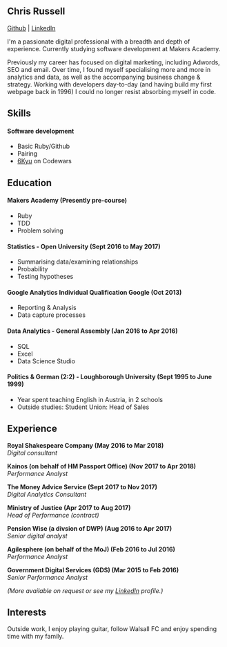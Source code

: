 ## Chris Russell

[Github](http://www.github.com/chrisrusselldigital) | [LinkedIn](http://www.linkedin.com/in/chrisrussell1/)

I'm a passionate digital professional with a breadth and depth of experience. Currently studying software development at Makers Academy. 

Previously my career has focused on digital marketing, including Adwords, SEO and email. Over time, I found myself specialising more and more in analytics and data, as well as the accompanying business change & strategy. Working with developers day-to-day (and having build my first webpage back in 1996) I could no longer resist absorbing myself in code.

## Skills

#### Software development

- Basic Ruby/Github
- Pairing
- [6Kyu](https://www.codewars.com/users/chrisrusselldigital) on Codewars

## Education

#### Makers Academy (Presently pre-course)

- Ruby
- TDD
- Problem solving


#### Statistics - Open University (Sept 2016 to May 2017)

- Summarising data/examining relationships
- Probability
- Testing hypotheses

#### Google Analytics Individual Qualification Google (Oct 2013)
- Reporting & Analysis
- Data capture processes

#### Data Analytics - General Assembly (Jan 2016 to Apr 2016)
- SQL
- Excel
- Data Science Studio

#### Politics & German (2:2) - Loughborough University (Sept 1995 to June 1999)
- Year spent teaching English in Austria, in 2 schools
- Outside studies: Student Union: Head of Sales

## Experience

**Royal Shakespeare Company (May 2016 to Mar 2018)**</br>
*Digital consultant*

**Kainos (on behalf of HM Passport Office) (Nov 2017 to Apr 2018)**</br>
*Performance Analyst*

**The Money Advice Service (Sept 2017 to Nov 2017)**</br>
*Digital Analytics Consultant*

**Ministry of Justice (Apr 2017 to Aug 2017)**</br>
*Head of Performance (contract)*

**Pension Wise (a divsion of DWP) (Aug 2016 to Apr 2017)**</br>
*Senior digital analyst*

**Agilesphere (on behalf of the MoJ) (Feb 2016 to Jul 2016)**</br>
*Performance Analyst*

**Government Digital Services (GDS) (Mar 2015 to Feb 2016)**</br>
*Senior Performance Analyst*

_(More available on request or see my [LinkedIn](http://www.linkedin.com/in/chrisrussell1/) profile.)_

## Interests
Outside work, I enjoy playing guitar, follow Walsall FC and enjoy spending time with my family. 
